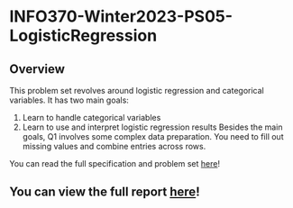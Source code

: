 # INFO370-Winter2023-PS05-LogisticRegression

## Overview
This problem set revolves around logistic regression and categorical variables. It has two main goals:
1. Learn to handle categorical variables
2. Learn to use and interpret logistic regression results
Besides the main goals, Q1 involves some complex data preparation. You need to fill out missing values and combine entries across rows.

You can read the full specification and problem set [here](https://github.com/zkornas/INFO370-Winter2023-PS05-LogisticRegression/blob/main/ps05-categoricals-logit.pdf)!

## You can view the full report [here](https://zkornas.github.io/INFO370-Winter2023-PS05-LogisticRegression/)!
